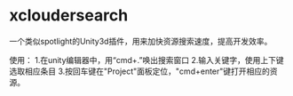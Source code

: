 # xcloudersearch
一个类似spotlight的Unity3d插件，用来加快资源搜索速度，提高开发效率。

使用：
1.在unity编辑器中，用“cmd+.”唤出搜索窗口
2.输入关键字，使用上下键选取相应条目
3.按回车键在"Project"面板定位，"cmd+enter"键打开相应的资源。
